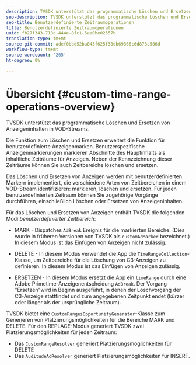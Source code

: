 ```yaml
---
description: TVSDK unterstützt das programmatische Löschen und Ersetzen von Anzeigeninhalten in VOD-Streams.
seo-description: TVSDK unterstützt das programmatische Löschen und Ersetzen von Anzeigeninhalten in VOD-Streams.
seo-title: Benutzerdefinierte Zeitraumoperationen
title: Benutzerdefinierte Zeitraumoperationen
uuid: fb27f343-718d-444e-8fc1-5ae0be02557b
translation-type: tm+mt
source-git-commit: adef0bbd52ba043f625f38db69366c6d873c586d
workflow-type: tm+mt
source-wordcount: '265'
ht-degree: 0%

---
```



# Übersicht {#custom-time-range-operations-overview}

TVSDK unterstützt das programmatische Löschen und Ersetzen von Anzeigeninhalten in VOD-Streams.

Die Funktion zum Löschen und Ersetzen erweitert die Funktion für benutzerdefinierte Anzeigenmarken. Benutzerspezifische Anzeigenmarkierungen markieren Abschnitte des Hauptinhalts als inhaltliche Zeiträume für Anzeigen. Neben der Kennzeichnung dieser Zeiträume können Sie auch Zeitbereiche löschen und ersetzen.

<!--<a id="section_D3FE668CAF764DCC912373D5410C932C"></a>-->

Das Löschen und Ersetzen von Anzeigen werden mit benutzerdefinierten Markern implementiert, die verschiedene Arten von Zeitbereichen in einem VOD-Stream identifizieren: markieren, löschen und ersetzen. Für jeden benutzerdefinierten Zeitraum können Sie zugehörige Vorgänge durchführen, einschließlich Löschen oder Ersetzen von Anzeigeninhalten.

Für das Löschen und Ersetzen von Anzeigen enthält TVSDK die folgenden Modi *benutzerdefinierter Zeitbereich*:

* MARK - Dispatches `AdBreak` Ereignis für die markierten Bereiche. (Dies wurde in früheren Versionen von TVSDK als `customAdMarker` bezeichnet.) In diesem Modus ist das Einfügen von Anzeigen nicht zulässig.

* DELETE - In diesem Modus verwendet die App die `TimeRangeCollection`-Klasse, um Zeitbereiche für die Löschung von C3-Anzeigen zu definieren. In diesem Modus ist das Einfügen von Anzeigen zulässig.
* ERSETZEN - In diesem Modus ersetzt die App ein `timeRange` durch eine Adobe Primetime-Anzeigenentscheidung `AdBreak`. Der Vorgang &quot;Ersetzen&quot;wird in Beginn ausgeführt, in denen der Löschvorgang der C3-Anzeige stattfindet und zum angegebenen Zeitpunkt endet (kürzer oder länger als der ursprüngliche Zeitraum).

TVSDK bietet eine `CustomRangesOpportunityGenerator`-Klasse zum Generieren von Platzierungsmöglichkeiten für die Bereiche MARK und DELETE. Für den REPLACE-Modus generiert TVSDK zwei Platzierungsmöglichkeiten für jeden Zeitraum:

* Das `CustomRangeResolver` generiert Platzierungsmöglichkeiten für DELETE
* Das `AuditudeAdResolver` generiert Platzierungsmöglichkeiten für INSERT.